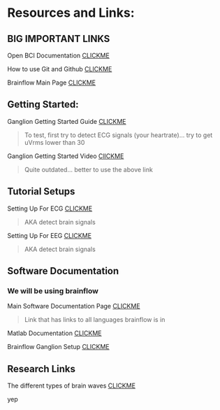 # Resources and Links:

## BIG IMPORTANT LINKS

Open BCI Documentation [CLICKME](https://docs.openbci.com)

How to use Git and Github [CLICKME](https://www.youtube.com/watch?v=HkdAHXoRtos)

Brainflow Main Page [CLICKME](https://brainflow.readthedocs.io/en/stable/index.html)

## Getting Started:

Ganglion Getting Started Guide [CLICKME](https://github.com/openbci-archive/Docs/blob/master/Tutorials/02-Ganglion_Getting%20Started_Guide.md)
> To test, first try to detect ECG signals (your heartrate)... try to get uVrms lower than 30

Ganglion Getting Started Video [ClICKME](https://www.youtube.com/watch?v=l13R_99h0qQ)
> Quite outdated... better to use the above link



## Tutorial Setups

Setting Up For ECG [CLICKME](https://docs.openbci.com/GettingStarted/Biosensing-Setups/ECGSetup/)
> AKA detect brain signals

Setting Up For EEG [CLICKME](https://docs.openbci.com/GettingStarted/Biosensing-Setups/EEGSetup/)
> AKA detect brain signals

## Software Documentation
### We will be using brainflow

Main Software Documentation Page [CLICKME](https://docs.openbci.com/ForDevelopers/SoftwareDevelopment/)
> Link that has links to all languages brainflow is in

Matlab Documentation [CLICKME](https://docs.openbci.com/Software/CompatibleThirdPartySoftware/Matlab/#:~:text=Whenever%20you%20stream%20data%20to,separated%20value%20(CSV)%20files.)

Brainflow Ganglion Setup [CLICKME](https://brainflow.readthedocs.io/en/stable/SupportedBoards.html#ganglion)

## Research Links

The different types of brain waves [CLICKME](https://www.researchgate.net/figure/Brain-waves-charts-description_fig1_325701712)

yep
